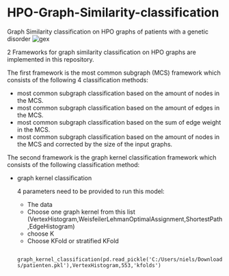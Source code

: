 # HPO-Graph-Similarity-classification
Graph Similarity classification on HPO graphs of patients with a genetic disorder
![gex](gex.png, "a HPO graph")

2 Frameworks for graph similarity classification on HPO graphs are implemented in this repository.

The first framework is the most common subgraph (MCS) framework which consists of the following 4 classification methods:
  * most common subgraph classification based on the amount of nodes in the MCS.
  * most common subgraph classification based on the amount of edges in the MCS.
  * most common subgraph classification based on the sum of edge weight in the MCS.
  * most common subgraph classification based on the amount of nodes in the MCS and corrected by the size of the input graphs.
  

The second framework is the graph kernel classification framework which consists of the following classification method:
  * graph kernel classification
  

  
    4 parameters need to be provided to run this model:
    * The data
    * Choose one graph kernel from this list (VertexHistogram,WeisfeilerLehmanOptimalAssignment,ShortestPath,EdgeHistogram)
    * choose K
    * Choose KFold or stratified KFold
    
    ``` graph_kernel_classification(pd.read_pickle('C:/Users/niels/Downloads/patienten.pkl'),VertexHistogram,553,'kfolds')```
    
    
    
    

